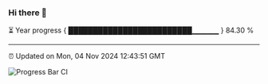 ### Hi there 👋

⏳ Year progress { █████████████████████████▁▁▁▁▁ } 84.30 %

---

⏰ Updated on Mon, 04 Nov 2024 12:43:51 GMT

![Progress Bar CI](https://github.com/ZhaoGui/ZhaoGui/workflows/Progress%20Bar%20CI/badge.svg)
